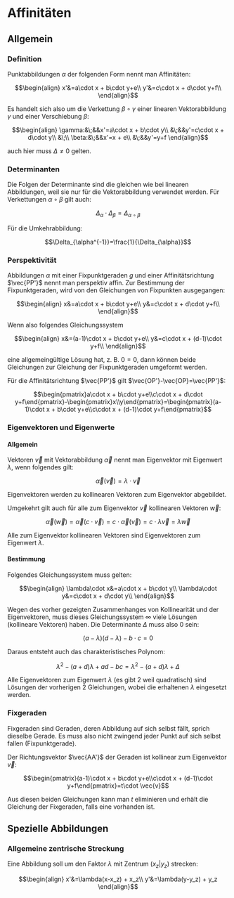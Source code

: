 # Affinitäten

## Allgemein

### Definition

Punktabbildungen $\alpha$ der folgenden Form nennt man Affinitäten:

$$\begin{align}
	x'&=a\cdot x + b\cdot y+e\\
	y'&=c\cdot x + d\cdot y+f\\
\end{align}$$

Es handelt sich also um die Verkettung $\beta\circ\gamma$ einer linearen Vektorabbildung $\gamma$ und einer Verschiebung $\beta$:

$$\begin{align}
	\gamma:&\;&&x'=a\cdot x + b\cdot y\\
	&\;&&y'=c\cdot x + d\cdot y\\
	&\;\\
	\beta:&\;&&x'=x + e\\
	&\;&&y'=y+f
\end{align}$$

auch hier muss $\Delta\not=0$ gelten.

### Determinanten

Die Folgen der Determinante sind die gleichen wie bei linearen Abbildungen, weil sie nur für die Vektorabbildung verwendet werden. Für Verkettungen $\alpha\circ\beta$ gilt auch:

$$\Delta_{\alpha}\cdot \Delta_{\beta}=\Delta_{\alpha\circ\beta}$$

Für die Umkehrabbildung:

$$\Delta_{\alpha^{-1}}=\frac{1}{\Delta_{\alpha}}$$

### Perspektivität

Abbildungen $\alpha$ mit einer Fixpunktgeraden $g$ und einer Affinitätsrichtung $\vec{PP'}$ nennt man perspektiv affin. Zur Bestimmung der Fixpunktgeraden, wird von den Gleichungen von Fixpunkten ausgegangen:

$$\begin{align}
	x&=a\cdot x + b\cdot y+e\\
	y&=c\cdot x + d\cdot y+f\\
\end{align}$$

Wenn also folgendes Gleichungssystem 

$$\begin{align}
	x&=(a-1)\cdot x + b\cdot y+e\\
	y&=c\cdot x + (d-1)\cdot y+f\\
\end{align}$$

eine allgemeingültige Lösung hat, z. B. $0=0$, dann können beide Gleichungen zur Gleichung der Fixpunktgeraden umgeformt werden.

Für die Affinitätsrichtung $\vec{PP'}$ gilt $\vec{OP'}-\vec{OP}=\vec{PP'}$:

$$\begin{pmatrix}a\cdot x + b\cdot y+e\\c\cdot x + d\cdot y+f\end{pmatrix}-\begin{pmatrix}x\\y\end{pmatrix}=\begin{pmatrix}(a-1)\cdot x + b\cdot y+e\\c\cdot x + (d-1)\cdot y+f\end{pmatrix}$$

### Eigenvektoren und Eigenwerte

#### Allgemein

Vektoren $\vec{v}$ mit Vektorabbildung $\vec{\alpha}$ nennt man Eigenvektor mit Eigenwert $\lambda$, wenn folgendes gilt:

$$\vec{\alpha}(\vec{v})=\lambda\cdot\vec{v}$$

Eigenvektoren werden zu kollinearen Vektoren zum Eigenvektor abgebildet.

Umgekehrt gilt auch für alle zum Eigenvektor $\vec{v}$ kollinearen Vektoren $\vec{w}$:

$$\vec{\alpha}(\vec{w})=\vec{\alpha}(c\cdot\vec{v})=c\cdot\vec{\alpha}(\vec{v})=c\cdot\lambda\vec{v}=\lambda \vec{w}$$

Alle zum Eigenvektor kollinearen Vektoren sind Eigenvektoren zum Eigenwert $\lambda$.

#### Bestimmung

Folgendes Gleichungssystem muss gelten:

$$\begin{align}
	\lambda\cdot x&=a\cdot x + b\cdot y\\
	\lambda\cdot y&=c\cdot x + d\cdot y\\
\end{align}$$

Wegen des vorher gezeigten Zusammenhanges von Kollinearität und der Eigenvektoren, muss dieses Gleichungssystem $\infty$ viele Lösungen (kollineare Vektoren) haben. Die Determinante $\Delta$ muss also 0 sein:

$$(a-\lambda)(d-\lambda)-b\cdot c=0$$

Daraus entsteht auch das charakteristisches Polynom:

$$\lambda^2-(a+d)\lambda + ad - bc= \lambda^2-(a+d)\lambda + \Delta$$

Alle Eigenvektoren zum Eigenwert $\lambda$ (es gibt 2 weil quadratisch) sind Lösungen der vorherigen 2 Gleichungen, wobei die erhaltenen $\lambda$ eingesetzt werden.

### Fixgeraden

Fixgeraden sind Geraden, deren Abbildung auf sich selbst fällt, sprich dieselbe Gerade. Es muss also nicht zwingend jeder Punkt auf sich selbst fallen (Fixpunktgerade). 

Der Richtungsvektor $\vec{AA'}$ der Geraden ist kollinear zum Eigenvektor $\vec{v}$:

$$\begin{pmatrix}(a-1)\cdot x + b\cdot y+e\\c\cdot x + (d-1)\cdot y+f\end{pmatrix}=t\cdot \vec{v}$$

Aus diesen beiden Gleichungen kann man $t$ eliminieren und erhält die Gleichung der Fixgeraden, falls eine vorhanden ist.

## Spezielle Abbildungen

### Allgemeine zentrische Streckung

Eine Abbildung soll um den Faktor $\lambda$ mit Zentrum $(x_z|y_z)$ strecken:

$$\begin{align}
	x'&=\lambda(x-x_z) + x_z\\
	y'&=\lambda(y-y_z) + y_z
\end{align}$$

